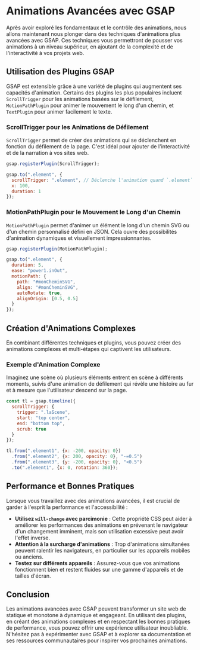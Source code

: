 # Animations Avancées avec GSAP

Après avoir exploré les fondamentaux et le contrôle des animations, nous allons maintenant nous plonger dans des techniques d'animations plus avancées avec GSAP. Ces techniques vous permettront de pousser vos animations à un niveau supérieur, en ajoutant de la complexité et de l'interactivité à vos projets web.

## Utilisation des Plugins GSAP

GSAP est extensible grâce à une variété de plugins qui augmentent ses capacités d'animation. Certains des plugins les plus populaires incluent `ScrollTrigger` pour les animations basées sur le défilement, `MotionPathPlugin` pour animer le mouvement le long d'un chemin, et `TextPlugin` pour animer facilement le texte.

### ScrollTrigger pour les Animations de Défilement

`ScrollTrigger` permet de créer des animations qui se déclenchent en fonction du défilement de la page. C'est idéal pour ajouter de l'interactivité et de la narration à vos sites web.

```javascript
gsap.registerPlugin(ScrollTrigger);

gsap.to(".element", {
  scrollTrigger: ".element", // Déclenche l'animation quand `.element` entre dans le viewport
  x: 100,
  duration: 1
});
```

### MotionPathPlugin pour le Mouvement le Long d'un Chemin

`MotionPathPlugin` permet d'animer un élément le long d'un chemin SVG ou d'un chemin personnalisé défini en JSON. Cela ouvre des possibilités d'animation dynamiques et visuellement impressionnantes.

```javascript
gsap.registerPlugin(MotionPathPlugin);

gsap.to(".element", {
  duration: 5,
  ease: "power1.inOut",
  motionPath: {
    path: "#monCheminSVG",
    align: "#monCheminSVG",
    autoRotate: true,
    alignOrigin: [0.5, 0.5]
  }
});
```

## Création d'Animations Complexes

En combinant différentes techniques et plugins, vous pouvez créer des animations complexes et multi-étapes qui captivent les utilisateurs.

### Exemple d'Animation Complexe

Imaginez une scène où plusieurs éléments entrent en scène à différents moments, suivis d'une animation de défilement qui révèle une histoire au fur et à mesure que l'utilisateur descend sur la page.

```javascript
const tl = gsap.timeline({
  scrollTrigger: {
    trigger: ".laScene",
    start: "top center",
    end: "bottom top",
    scrub: true
  }
});

tl.from(".element1", {x: -200, opacity: 0})
  .from(".element2", {x: 200, opacity: 0}, "-=0.5")
  .from(".element3", {y: -200, opacity: 0}, "<0.5")
  .to(".element1", {x: 0, rotation: 360});
```

## Performance et Bonnes Pratiques

Lorsque vous travaillez avec des animations avancées, il est crucial de garder à l'esprit la performance et l'accessibilité :

- **Utilisez `will-change` avec parcimonie** : Cette propriété CSS peut aider à améliorer les performances des animations en prévenant le navigateur d'un changement imminent, mais son utilisation excessive peut avoir l'effet inverse.
- **Attention à la surcharge d'animations** : Trop d'animations simultanées peuvent ralentir les navigateurs, en particulier sur les appareils mobiles ou anciens.
- **Testez sur différents appareils** : Assurez-vous que vos animations fonctionnent bien et restent fluides sur une gamme d'appareils et de tailles d'écran.

## Conclusion

Les animations avancées avec GSAP peuvent transformer un site web de statique et monotone à dynamique et engageant. En utilisant des plugins, en créant des animations complexes et en respectant les bonnes pratiques de performance, vous pouvez offrir une expérience utilisateur inoubliable. N'hésitez pas à expérimenter avec GSAP et à explorer sa documentation et ses ressources communautaires pour inspirer vos prochaines animations.